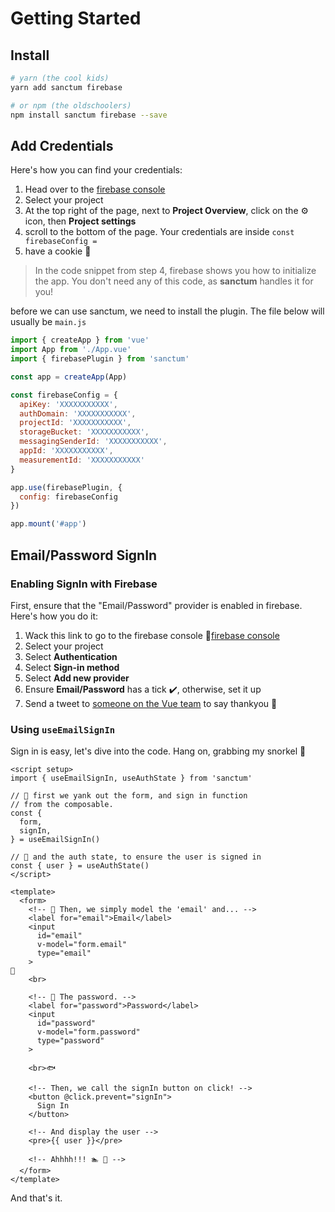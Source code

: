 # Getting Started

## Install

```sh
# yarn (the cool kids)
yarn add sanctum firebase

# or npm (the oldschoolers)
npm install sanctum firebase --save
```

## Add Credentials
Here's how you can find your credentials:

1. Head over to the [firebase console](https://console.firebase.google.com/)
2. Select your project
3. At the top right of the page, next to **Project Overview**, click on the ⚙️ icon, then **Project settings**
4. scroll to the bottom of the page. Your credentials are inside `const firebaseConfig = `
5. have a cookie 🍪
> In the code snippet from step 4, firebase shows you how to initialize the app. You don't need any of this code, as **sanctum** handles it for you!

before we can use sanctum, we need to install the plugin. The file below will usually be `main.js`
```js
import { createApp } from 'vue'
import App from './App.vue'
import { firebasePlugin } from 'sanctum'

const app = createApp(App)

const firebaseConfig = {
  apiKey: 'XXXXXXXXXXX',
  authDomain: 'XXXXXXXXXXX',
  projectId: 'XXXXXXXXXXX',
  storageBucket: 'XXXXXXXXXXX',
  messagingSenderId: 'XXXXXXXXXXX',
  appId: 'XXXXXXXXXXX',
  measurementId: 'XXXXXXXXXXX'
}

app.use(firebasePlugin, {
  config: firebaseConfig
})

app.mount('#app')
```

## Email/Password SignIn

### Enabling SignIn with Firebase
First, ensure that the "Email/Password" provider is enabled in firebase. Here's how you do it:
1. Wack this link to go to the firebase console 👊[firebase console](https://console.firebase.google.com/)
2. Select your project
3. Select **Authentication**
4. Select **Sign-in method**
5. Select **Add new provider**
6. Ensure **Email/Password** has a tick ✔️, otherwise, set it up
7. Send a tweet to [someone on the Vue team](https://vuejs.org/v2/guide/team.html) to say thankyou 💚

### Using `useEmailSignIn`
Sign in is easy, let's dive into the code.
Hang on, grabbing my snorkel 🤿 

```vue
<script setup>
import { useEmailSignIn, useAuthState } from 'sanctum'

// 🤿 first we yank out the form, and sign in function
// from the composable.
const {
  form,
  signIn,
} = useEmailSignIn()

// 🤿 and the auth state, to ensure the user is signed in
const { user } = useAuthState()
</script>

<template>
  <form>
    <!-- 🤿 Then, we simply model the 'email' and... -->
    <label for="email">Email</label>
    <input
      id="email"
      v-model="form.email"
      type="email"
    >
🐚
    <br>

    <!-- 🤿 The password. -->
    <label for="password">Password</label>
    <input
      id="password"
      v-model="form.password"
      type="password"
    >

    <br>🐟

    <!-- Then, we call the signIn button on click! -->
    <button @click.prevent="signIn">
      Sign In
    </button>

    <!-- And display the user -->
    <pre>{{ user }}</pre>

    <!-- Ahhhh!!! 🏊 🦈 -->
  </form>
</template>
```

And that's it.
